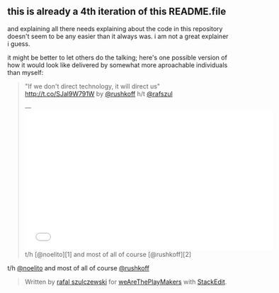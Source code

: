     
## this is already a 4th iteration of this README.file

and explaining all there needs explaining about the code in this repository doesn't seem to be any easier than it always was. i am not a great explainer i guess. 

it might be better to let others do the talking; here's one possible version of how it would look like delivered by somewhat more aproachable individuals than myself:

<blockquote class="twitter-tweet" lang="en"><p>&quot;If we don&#39;t direct technology, it will direct us&quot; <a href="http://t.co/SJal9W791W">http://t.co/SJal9W791W</a> by <a href="https://twitter.com/rushkoff">@rushkoff</a> h/t <a href="https://twitter.com/rafszul">@rafszul</a></p>&mdash; <iframe width="560" height="315" src="//www.youtube.com/embed/kgicuytCkoY" frameborder="0" allowfullscreen></iframe>t/h [@noelito][1] and most of all of course [@rushkoff][2]</blockquote>
<script async src="//platform.twitter.com/widgets.js" charset="utf-8"></script>



t/h [@noelito][1] and most of all of course [@rushkoff][2]


> Written by [rafal szulczewski](https://github.com/rafszul) for [weAreThePlayMakers](http://wearetheplaymakers.com/) with [StackEdit](https://stackedit.io/).


  [1]: https://twitter.com/noelito
  [2]: https://twitter.com/rushkoff
